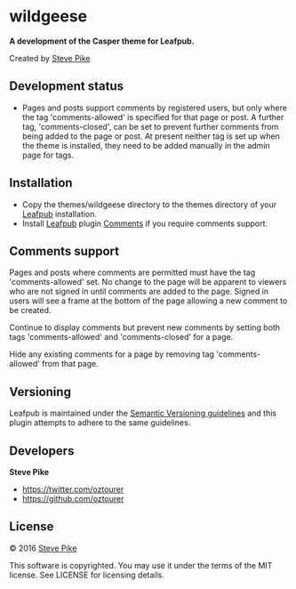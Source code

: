 # wildgeese

**A development of the Casper theme for Leafpub.**

Created by [Steve Pike](https://twitter.com/oztourer)

## Development status

- Pages and posts support comments by registered users, but only where the tag 'comments-allowed' is specified for that page or post. A further tag, 'comments-closed', can be set to prevent further comments from being added to the page or post. At present neither tag is set up when the theme is installed, they need to be added manually in the admin page for tags.

## Installation

- Copy the themes/wildgeese directory to the themes directory of your [Leafpub](https://github.com/Leafpub) installation.
- Install [Leafpub](https://github.com/Leafpub) plugin [Comments](https://github.com/oztourer/Leafpub-comments) if you require comments support.

## Comments support

Pages and posts where comments are permitted must have the tag 'comments-allowed' set. No change to the page will be apparent to viewers who are not signed in until comments are added to the page. Signed in users will see a frame at the bottom of the page allowing a new comment to be created.

Continue to display comments but prevent new comments by setting both tags 'comments-allowed' and 'comments-closed' for a page.

Hide any existing comments for a page by removing tag 'comments-allowed' from that page.

## Versioning

Leafpub is maintained under the [Semantic Versioning guidelines](http://semver.org/) and this plugin attempts to adhere to the same guidelines.

## Developers

**Steve Pike**

- https://twitter.com/oztourer
- https://github.com/oztourer

## License

© 2016 [Steve Pike](https://twitter.com/oztourer)

This software is copyrighted. You may use it under the terms of the MIT license. See LICENSE for licensing details.

